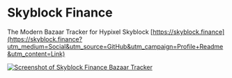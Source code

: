 # Skyblock Finance

The Modern Bazaar Tracker for Hypixel Skyblock [https://skyblock.finance](https://skyblock.finance?utm_medium=Social&utm_source=GitHub&utm_campaign=Profile+Readme&utm_content=Link)

[![Screenshot of Skyblock Finance Bazaar Tracker](https://user-images.githubusercontent.com/1133858/173253660-fc0a92f9-aa35-48b0-9b95-fd5e8bfac7d8.png)](https://skyblock.finance?utm_medium=Social&utm_source=GitHub&utm_campaign=Profile+Readme&utm_content=Image)
